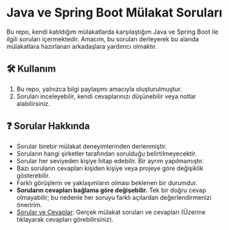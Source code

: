 # Java ve Spring Boot Mülakat Soruları

Bu repo, kendi katıldığım mülakatlarda karşılaştığım Java ve Spring Boot ile ilgili soruları içermektedir. Amacım, bu soruları derleyerek bu alanda mülakatlara hazırlanan arkadaşlara yardımcı olmaktır.

## 🛠️ Kullanım

1. Bu repo, yalnızca bilgi paylaşımı amacıyla oluşturulmuştur.
2. Soruları inceleyebilir, kendi cevaplarınızı düşünebilir veya notlar alabilirsiniz.

## ❓ Sorular Hakkında

- Sorular birebir mülakat deneyimlerinden derlenmiştir.
- Soruların hangi şirketler tarafından sorulduğu belirtilmeyecektir.
- Sorular her seviyeden kişiye hitap edebilir. Bir ayrım yapılmamıştır.
- Bazı soruların cevapları kişiden kişiye veya projeye göre değişiklik gösterebilir.
- Farklı görüşlerin ve yaklaşımların olması beklenen bir durumdur.
- **Soruların cevapları bağlama göre değişebilir.** Tek bir doğru cevap olmayabilir; bu nedenle her soruyu farklı açılardan değerlendirmenizi öneririm.
- [Sorular ve Cevaplar](questions.md): Gerçek mülakat soruları ve cevapları (Üzerine tıklayarak cevapları görebilirsiniz).

